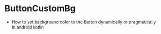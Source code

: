 # ButtonCustomBg
- How to set background color to the Button dynamically or pragmatically in android kotlin
